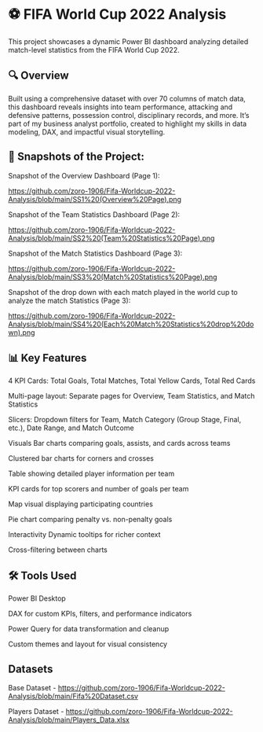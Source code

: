 # ⚽ FIFA World Cup 2022 Analysis
This project showcases a dynamic Power BI dashboard analyzing detailed match-level statistics from the FIFA World Cup 2022.

## 🔍 Overview
Built using a comprehensive dataset with over 70 columns of match data, this dashboard reveals insights into team performance, attacking and defensive patterns, possession control, disciplinary records, and more. It’s part of my business analyst portfolio, created to highlight my skills in data modeling, DAX, and impactful visual storytelling.

## 📸 Snapshots of the Project:

Snapshot of the Overview Dashboard (Page 1):

https://github.com/zoro-1906/Fifa-Worldcup-2022-Analysis/blob/main/SS1%20(Overview%20Page).png

Snapshot of the Team Statistics Dashboard (Page 2):

https://github.com/zoro-1906/Fifa-Worldcup-2022-Analysis/blob/main/SS2%20(Team%20Statistics%20Page).png

Snapshot of the Match Statistics Dashboard (Page 3):

https://github.com/zoro-1906/Fifa-Worldcup-2022-Analysis/blob/main/SS3%20(Match%20Statistics%20Page).png

Snapshot of the drop down with each match played in the world cup to analyze the match Statistics (Page 3):

https://github.com/zoro-1906/Fifa-Worldcup-2022-Analysis/blob/main/SS4%20(Each%20Match%20Statistics%20drop%20down).png

## 📊 Key Features
4 KPI Cards: Total Goals, Total Matches, Total Yellow Cards, Total Red Cards

Multi-page layout: Separate pages for Overview, Team Statistics, and Match Statistics

Slicers: Dropdown filters for Team, Match Category (Group Stage, Final, etc.), Date Range, and Match Outcome

Visuals
Bar charts comparing goals, assists, and cards across teams

Clustered bar charts for corners and crosses

Table showing detailed player information per team

KPI cards for top scorers and number of goals per team

Map visual displaying participating countries

Pie chart comparing penalty vs. non-penalty goals

Interactivity
Dynamic tooltips for richer context

Cross-filtering between charts

## 🛠️ Tools Used
Power BI Desktop

DAX for custom KPIs, filters, and performance indicators

Power Query for data transformation and cleanup

Custom themes and layout for visual consistency

## Datasets 

Base Dataset - https://github.com/zoro-1906/Fifa-Worldcup-2022-Analysis/blob/main/Fifa%20Dataset.csv

Players Dataset - https://github.com/zoro-1906/Fifa-Worldcup-2022-Analysis/blob/main/Players_Data.xlsx

